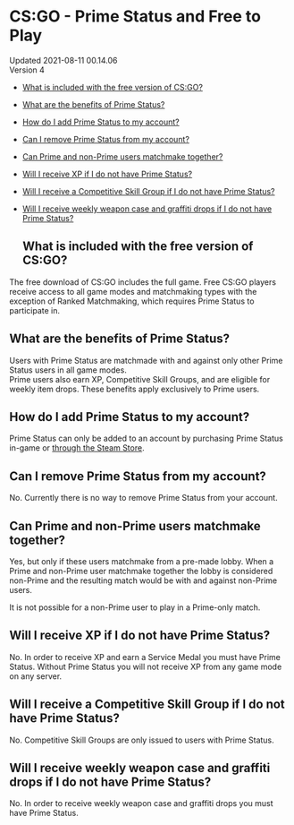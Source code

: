 # CS:GO - Prime Status and Free to Play
Updated 2021-08-11 00.14.06  
Version 4  

* [What is included with the free version of CS:GO?](#freecsgo)
* [What are the benefits of Prime Status?](#primebenefits)
* [How do I add Prime Status to my account?](#getprime)
* [Can I remove Prime Status from my account?](#removeprime)
* [Can Prime and non-Prime users matchmake together?](#playwithnonprime)
* [Will I receive XP if I do not have Prime Status?](#freexp)
* [Will I receive a Competitive Skill Group if I do not have Prime Status?](#freesg)
* [Will I receive weekly weapon case and graffiti drops if I do not have Prime Status?](#freedrops)
  
  ## What is included with the free version of CS:GO?
The free download of CS:GO includes the full game. Free CS:GO players receive access to all game modes and matchmaking types with the exception of Ranked Matchmaking, which requires Prime Status to participate in.    
  ## What are the benefits of Prime Status?
Users with Prime Status are matchmade with and against only other Prime Status users in all game modes.  
Prime users also earn XP, Competitive Skill Groups, and are eligible for weekly item drops. These benefits apply exclusively to Prime users.    
  ## How do I add Prime Status to my account?
Prime Status can only be added to an account by purchasing Prime Status in-game or [through the Steam Store](https://store.steampowered.com/app/730/CounterStrike_Global_Offensive/).    
  ## Can I remove Prime Status from my account?
No. Currently there is no way to remove Prime Status from your account.    
  ## Can Prime and non-Prime users matchmake together?
Yes, but only if these users matchmake from a pre-made lobby. When a Prime and non-Prime user matchmake together the lobby is considered non-Prime and the resulting match would be with and against non-Prime users.  
  
It is not possible for a non-Prime user to play in a Prime-only match.  
  ## Will I receive XP if I do not have Prime Status?
No. In order to receive XP and earn a Service Medal you must have Prime Status. Without Prime Status you will not receive XP from any game mode on any server.  
  ## Will I receive a Competitive Skill Group if I do not have Prime Status?
No. Competitive Skill Groups are only issued to users with Prime Status.  
  ## Will I receive weekly weapon case and graffiti drops if I do not have Prime Status?
No. In order to receive weekly weapon case and graffiti drops you must have Prime Status.